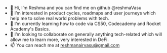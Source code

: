 - 👋 Hi, I’m Reshma and you can find me on github @reshmaVasu
- 👀 I’m interested in product cycles, roadmaps and user journeys which help me to solve real world problems with tech.
- 🌱 I’m currently learning how to code via CS50, Codecademy and Rocket Academy's Basics.
- 💞️ I’m looking to collaborate on generally anything tech-related which will allow me to learn more, very interested in DeFi. 
- 📫 You can reach me at reshmanairvasu@gmail.com

<!---
reshmaVasu/reshmaVasu is a ✨ special ✨ repository because its `README.md` (this file) appears on your GitHub profile.
You can click the Preview link to take a look at your changes.
--->
